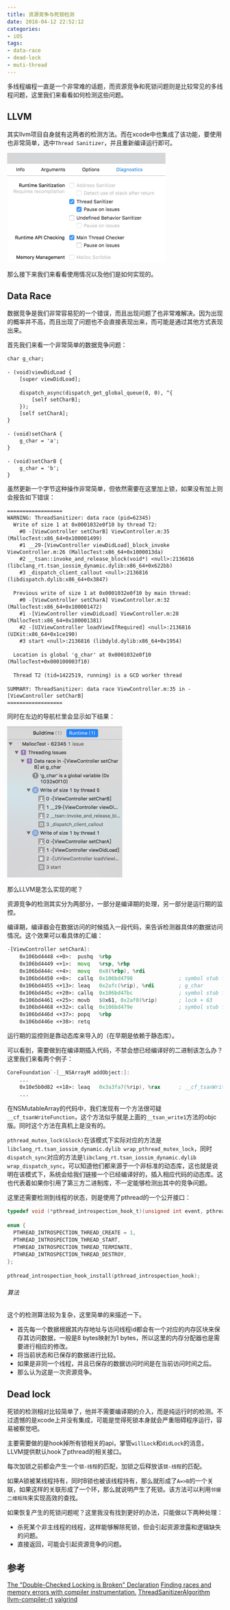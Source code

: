 ```yaml
---
title: 资源竞争与死锁检测
date: 2018-04-12 22:52:12
categories:
- iOS
tags:
- data-race
- dead-lock
- muti-thread
---
```


多线程编程一直是一个非常难的话题，而资源竞争和死锁问题则是比较常见的多线程问题，这里我们来看看如何检测这些问题。

<!--more-->

## LLVM

其实llvm项目自身就有这两者的检测方法。而在xcode中也集成了该功能，要使用也非常简单，选中`Thread Sanitizer`，并且重新编译运行即可。

<img src='/images/2018/thread/diagnostic.png' style="zoom:50%" />

那么接下来我们来看看使用情况以及他们是如何实现的。


## Data Race

数据竞争是我们非常容易犯的一个错误，而且出现问题了也非常难解决。因为出现的概率并不高，而且出现了问题也不会直接表现出来，而可能是通过其他方式表现出来。

首先我们来看一个非常简单的数据竞争问题：

```objc
char g_char;

- (void)viewDidLoad {
    [super viewDidLoad];
    
    dispatch_async(dispatch_get_global_queue(0, 0), ^{
        [self setCharB];
    });
    [self setCharA];
}

- (void)setCharA {
    g_char = 'a';
}

- (void)setCharB {
    g_char = 'b';
}
```

虽然更新一个字节这种操作非常简单，但依然需要在这里加上锁，如果没有加上则会报告如下错误：

```
==================
WARNING: ThreadSanitizer: data race (pid=62345)
  Write of size 1 at 0x0001032e0f10 by thread T2:
    #0 -[ViewController setCharB] ViewController.m:35 (MallocTest:x86_64+0x100001499)
    #1 __29-[ViewController viewDidLoad]_block_invoke ViewController.m:26 (MallocTest:x86_64+0x1000013da)
    #2 __tsan::invoke_and_release_block(void*) <null>:2136816 (libclang_rt.tsan_iossim_dynamic.dylib:x86_64+0x622bb)
    #3 _dispatch_client_callout <null>:2136816 (libdispatch.dylib:x86_64+0x3847)

  Previous write of size 1 at 0x0001032e0f10 by main thread:
    #0 -[ViewController setCharA] ViewController.m:32 (MallocTest:x86_64+0x100001472)
    #1 -[ViewController viewDidLoad] ViewController.m:28 (MallocTest:x86_64+0x100001381)
    #2 -[UIViewController loadViewIfRequired] <null>:2136816 (UIKit:x86_64+0x1ce190)
    #3 start <null>:2136816 (libdyld.dylib:x86_64+0x1954)

  Location is global 'g_char' at 0x0001032e0f10 (MallocTest+0x000100003f10)

  Thread T2 (tid=1422519, running) is a GCD worker thread

SUMMARY: ThreadSanitizer: data race ViewController.m:35 in -[ViewController setCharB]
==================
```

同时在左边的导航栏里会显示如下结果：

<img src='/images/2018/thread/issues.png' style="zoom:50%" />

那么LLVM是怎么实现的呢？

资源竞争的检测其实分为两部分，一部分是编译期的处理，另一部分是运行期的监控。

编译期，编译器会在数据访问的时候插入一段代码，来告诉检测器具体的数据访问情况。这个效果可以看具体的汇编：

```asm
-[ViewController setCharA]:
    0x106bd4448 <+0>:  pushq  %rbp
    0x106bd4449 <+1>:  movq   %rsp, %rbp
    0x106bd444c <+4>:  movq   0x8(%rbp), %rdi
    0x106bd4450 <+8>:  callq  0x106bd4798               ; symbol stub for: __tsan_func_entry
    0x106bd4455 <+13>: leaq   0x2afc(%rip), %rdi        ; g_char
    0x106bd445c <+20>: callq  0x106bd47bc               ; symbol stub for: __tsan_write1
    0x106bd4461 <+25>: movb   $0x61, 0x2af0(%rip)       ; lock + 63
    0x106bd4468 <+32>: callq  0x106bd479e               ; symbol stub for: __tsan_func_exit
    0x106bd446d <+37>: popq   %rbp
    0x106bd446e <+38>: retq   
```

运行期的监控则是靠动态库来导入的（在早期是依赖于静态库）。

可以看到，需要做到在编译期插入代码，不禁会想已经编译好的二进制该怎么办？这里我们来看两个例子：

```asm
CoreFoundation`-[__NSArrayM addObject:]:
    ...
    0x10e5b0d82 <+18>: leaq   0x3a3fa7(%rip), %rax      ; __cf_tsanWriteFunction
    ...
```

在NSMutableArray的代码中，我们发现有一个方法很可疑`__cf_tsanWriteFunction`，这个方法似乎就是上面的`__tsan_write1`方法的objc版。同时这个方法在真机上是没有的。

`pthread_mutex_lock(&lock)`在该模式下实际对应的方法是`libclang_rt.tsan_iossim_dynamic.dylib wrap_pthread_mutex_lock`，同时`dispatch_sync`对应的方法是`libclang_rt.tsan_iossim_dynamic.dylib wrap_dispatch_sync`，可以知道他们都来源于一个非标准的动态库，这也就是说明在该模式下，系统会给我们链接一个已经编译好的，插入相应代码的动态库。这也代表着如果你引用了第三方二进制库，不一定能够检测出其中的竞争问题。

这里还需要检测到线程的状态，则是使用了pthread的一个公开接口：

```c
typedef void (*pthread_introspection_hook_t)(unsigned int event, pthread_t thread, void *addr, size_t size);

enum {
  PTHREAD_INTROSPECTION_THREAD_CREATE = 1,
  PTHREAD_INTROSPECTION_THREAD_START,
  PTHREAD_INTROSPECTION_THREAD_TERMINATE,
  PTHREAD_INTROSPECTION_THREAD_DESTROY,
};

pthread_introspection_hook_install(pthread_introspection_hook);
```

###### 算法

这个的检测算法较为复杂，这里简单的来描述一下。

- 首先每一个数据根据其内存地址与访问线程id都会有一个对应的内存区块来保存其访问数据，一般是8 bytes映射为1 bytes，所以这里的内存分配器也是需要进行相应的修改。
- 将当前状态和已保存的数据进行比较。
- 如果是非同一个线程，并且已保存的数据访问时间是在当前访问时间之后。
- 那么认为这是一次资源竞争。


## Dead lock

死锁的检测相对比较简单了，他并不需要编译期的介入，而是纯运行时的检测。不过遗憾的是xcode上并没有集成，可能是觉得死锁本身就会严重阻碍程序运行，容易被察觉吧。

主要需要做的是hook掉所有锁相关的api，掌管`willLock`和`didLock`的消息，LLVM提供默认hook了pthread的相关接口。

每次加锁之前都会产生一个`锁-线程`的匹配，加锁之后释放该`锁-线程`的匹配。

如果A锁被某线程持有，同时B锁也被该线程持有，那么就形成了`A=>B`的一个关联，如果这样的关联形成了一个环，那么就说明产生了死锁。该方法可以利用`邻接二维矩阵`来实现高效的查找。

如果恢复产生的死锁问题呢？这里我没有找到更好的办法，只能做以下两种处理：

- 杀死某个非主线程的线程，这样能够解除死锁，但会引起资源泄露和逻辑缺失的问题。
- 直接返回，可能会引起资源竞争的问题。


## 参考

[The "Double-Checked Locking is Broken" Declaration](http://www.cs.umd.edu/~pugh/java/memoryModel/DoubleCheckedLocking.html)
[Finding races and memory errors with compiler instrumentation.](https://gcc.gnu.org/wiki/cauldron2012?action=AttachFile&do=get&target=kcc.pdf)
[ThreadSanitizerAlgorithm](https://github.com/google/sanitizers/wiki/ThreadSanitizerAlgorithm)
[llvm-compiler-rt](http://compiler-rt.llvm.org/)
[valgrind](http://www.valgrind.org/)